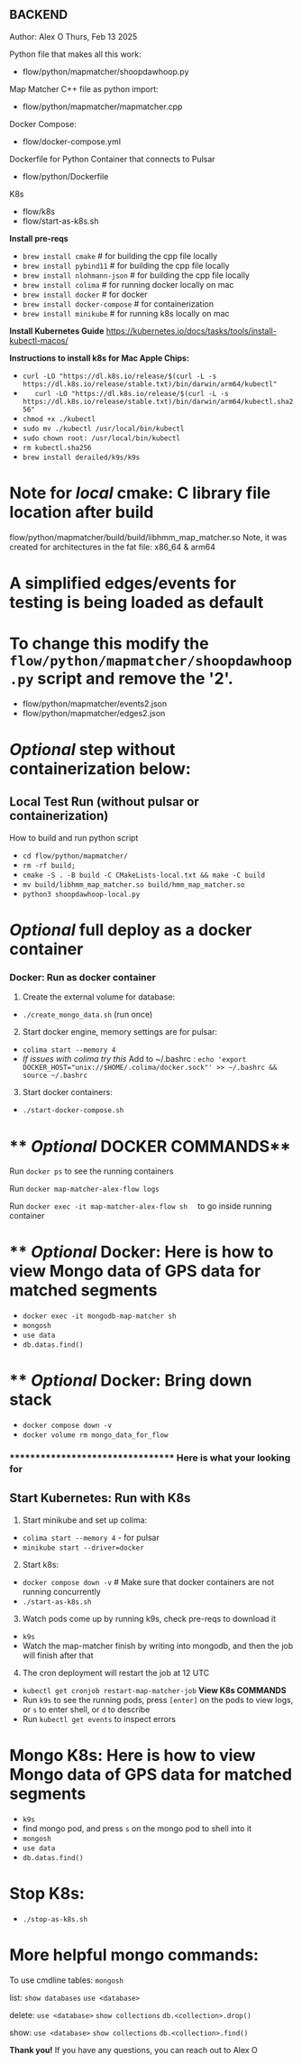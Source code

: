 ## BACKEND
Author: Alex O
Thurs, Feb 13 2025

Python file that makes all this work:
 - flow/python/mapmatcher/shoopdawhoop.py

Map Matcher C++ file as python import:
 - flow/python/mapmatcher/mapmatcher.cpp

Docker Compose:
 - flow/docker-compose.yml

Dockerfile for Python Container that connects to Pulsar
 - flow/python/Dockerfile

K8s
 - flow/k8s
 - flow/start-as-k8s.sh

**Install pre-reqs** 
- `brew install cmake` # for building the cpp file locally
- `brew install pybind11` # for building the cpp file locally
- `brew install nlohmann-json` # for building the cpp file locally
- `brew install colima` # for running docker locally on mac
- `brew install docker` # for docker 
- `brew install docker-compose` # for containerization
- `brew install minikube` # for running k8s locally on mac

**Install Kubernetes Guide**
https://kubernetes.io/docs/tasks/tools/install-kubectl-macos/

**Instructions to install k8s for Mac Apple Chips:**
-    `curl -LO "https://dl.k8s.io/release/$(curl -L -s https://dl.k8s.io/release/stable.txt)/bin/darwin/arm64/kubectl"`
- `   curl -LO "https://dl.k8s.io/release/$(curl -L -s https://dl.k8s.io/release/stable.txt)/bin/darwin/arm64/kubectl.sha256"`
- `chmod +x ./kubectl`
- `sudo mv ./kubectl /usr/local/bin/kubectl`
- `sudo chown root: /usr/local/bin/kubectl`
- `rm kubectl.sha256`
- `brew install derailed/k9s/k9s` 

# Note for *local* cmake: C library file location after build
flow/python/mapmatcher/build/build/libhmm_map_matcher.so
Note, it was created for architectures in the fat file: x86_64 & arm64 

# A simplified edges/events for testing is being loaded as default
# To change this modify the `flow/python/mapmatcher/shoopdawhoop.py` script and remove the '2'.
- flow/python/mapmatcher/events2.json
- flow/python/mapmatcher/edges2.json

# *Optional* step without containerization below:
## Local Test Run (without pulsar or containerization)
How to build and run python script
- `cd flow/python/mapmatcher/`
- `rm -rf build;`
- `cmake -S . -B build -C CMakeLists-local.txt && make -C build`
- `mv build/libhmm_map_matcher.so build/hmm_map_matcher.so`
- `python3 shoopdawhoop-local.py`

# *Optional* full deploy as a docker container
### Docker: Run as docker container
1. Create the external volume for database: 
  - `./create_mongo_data.sh`  (run once)
2. Start docker engine, memory settings are for pulsar: 
  - `colima start --memory 4` 
  - *If issues with colima try this* Add to ~/.bashrc : `echo 'export DOCKER_HOST="unix://$HOME/.colima/docker.sock"' >> ~/.bashrc && source ~/.bashrc`
3. Start docker containers:
  - `./start-docker-compose.sh`


# ** *Optional* DOCKER COMMANDS** 
Run `docker ps` to see the running containers

Run `docker map-matcher-alex-flow logs` 

Run `docker exec -it map-matcher-alex-flow sh  ` to go inside running container


# ** *Optional* Docker: Here is how to view Mongo data of GPS data for matched segments
 - `docker exec -it mongodb-map-matcher sh`
 - `mongosh`
 - `use data`
 - `db.datas.find()`

# ** *Optional* Docker: Bring down stack
- `docker compose down -v`
- `docker volume rm mongo_data_for_flow`


### ******************************** Here is what your looking for
## Start Kubernetes: Run with K8s
1. Start minikube and set up colima: 
 - `colima start --memory 4`  - for pulsar
 - `minikube start --driver=docker`
2. Start k8s:
 - `docker compose down -v` # Make sure that docker containers are not running concurrently
 - `./start-as-k8s.sh`
3. Watch pods come up by running k9s, check pre-reqs to download it
 - `k9s`
 - Watch the map-matcher finish by writing into mongodb, and then the job will finish after that
4. The cron deployment will restart the job at 12 UTC
 - `kubectl get cronjob restart-map-matcher-job`
**View K8s COMMANDS**
- Run `k9s` to see the running pods, press `[enter]` on the pods to view logs, or `s` to enter shell, or `d` to describe
- Run `kubectl get events` to inspect errors


# Mongo K8s: Here is how to view Mongo data of GPS data for matched segments
 - `k9s`
 - find mongo pod, and press `s` on the mongo pod to shell into it
 - `mongosh`
 - `use data`
 - `db.datas.find()`

# Stop K8s:
- `./stop-as-k8s.sh`


# More helpful mongo commands:
To use cmdline tables:
`mongosh`

list:
`show databases`
`use <database>`

delete:
`use <database>`
`show collections`
`db.<collection>.drop()`

show:
`use <database>`
`show collections`
`db.<collection>.find()`

**Thank you!**
If you have any questions, you can reach out to Alex O